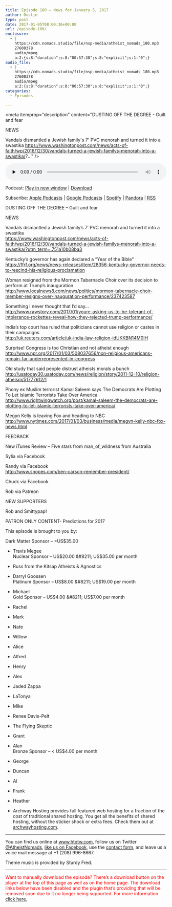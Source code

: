 ```yaml
---
title: ﻿Episode 180 – News for January 5, 2017
author: Dustin
type: post
date: 2017-01-05T08:00:36+00:00
url: /﻿episode-180/
enclosure:
  - |
    https://cdn.nomads.studio/file/nsp-media/atheist_nomads_180.mp3
    27600378
    audio/mpeg
    a:2:{s:8:"duration";s:8:"00:57:30";s:8:"explicit";s:1:"0";}
audio_file:
  - |
    https://cdn.nomads.studio/file/nsp-media/atheist_nomads_180.mp3
    27600378
    audio/mpeg
    a:2:{s:8:"duration";s:8:"00:57:30";s:8:"explicit";s:1:"0";}
categories:
  - Episodes

---
```

<div itemscope itemtype="http://schema.org/AudioObject">
  <meta itemprop="name" content="﻿Episode 180 &#8211; News for January 5, 2017" />
  
  <meta itemprop="uploadDate" content="2017-01-05T01:00:36-07:00" />
  
  <meta itemprop="encodingFormat" content="audio/mpeg" />
  
  <meta itemprop="duration" content="PT57M30S" />
  
  <meta itemprop="description" content="DUSTING OFF THE DEGREE - Guilt and fear

NEWS

Vandals dismantled a Jewish family's 7' PVC menorah and turned it into a swastika
https://www.washingtonpost.com/news/acts-of-faith/wp/2016/12/30/vandals-turned-a-jewish-familys-menorah-into-a-swastika/?..." />
  
  <meta itemprop="contentUrl" content="https://dts.podtrac.com/redirect.mp3/cdn.nomads.studio/file/nsp-media/atheist_nomads_180.mp3" />
  
  <meta itemprop="contentSize" content="26.3" />
  </p> 
  
  <div class="powerpress_player" id="powerpress_player_8442">
    <audio class="wp-audio-shortcode" id="audio-1393-186" preload="none" style="width: 100%;" controls="controls"><source type="audio/mpeg" src="https://dts.podtrac.com/redirect.mp3/cdn.nomads.studio/file/nsp-media/atheist_nomads_180.mp3?_=186" /><a href="https://dts.podtrac.com/redirect.mp3/cdn.nomads.studio/file/nsp-media/atheist_nomads_180.mp3">https://dts.podtrac.com/redirect.mp3/cdn.nomads.studio/file/nsp-media/atheist_nomads_180.mp3</a></audio>
  </div>
</div>

<p class="powerpress_links powerpress_links_mp3">
  Podcast: <a href="https://dts.podtrac.com/redirect.mp3/cdn.nomads.studio/file/nsp-media/atheist_nomads_180.mp3" class="powerpress_link_pinw" target="_blank" title="Play in new window" onclick="return powerpress_pinw('https://htotw.com/?powerpress_pinw=1393-podcast');" rel="nofollow">Play in new window</a> | <a href="https://dts.podtrac.com/redirect.mp3/cdn.nomads.studio/file/nsp-media/atheist_nomads_180.mp3" class="powerpress_link_d" title="Download" rel="nofollow" download="atheist_nomads_180.mp3">Download</a>
</p>

<p class="powerpress_links powerpress_subscribe_links">
  Subscribe: <a href="https://podcasts.apple.com/us/podcast/humanists-take-on-the-world/id530050098?mt=2&ls=1" class="powerpress_link_subscribe powerpress_link_subscribe_itunes" target="_blank" title="Subscribe on Apple Podcasts" rel="nofollow">Apple Podcasts</a> | <a href="https://www.google.com/podcasts?feed=aHR0cDovL2F0aGVpc3Rub21hZHMubGlic3luLmNvbS9yc3M%3D" class="powerpress_link_subscribe powerpress_link_subscribe_googleplay" target="_blank" title="Subscribe on Google Podcasts" rel="nofollow">Google Podcasts</a> | <a href="https://open.spotify.com/show/3LzK2xZGike6Tc1GEMtMbr?si=LieN9SNuTpq96smuaUsH8A" class="powerpress_link_subscribe powerpress_link_subscribe_spotify" target="_blank" title="Subscribe on Spotify" rel="nofollow">Spotify</a> | <a href="https://www.pandora.com/podcast/atheist-nomads/PC:10122?corr=62071012&part=ug" class="powerpress_link_subscribe powerpress_link_subscribe_pandora" target="_blank" title="Subscribe on Pandora" rel="nofollow">Pandora</a> | <a href="https://htotw.com/feed/podcast/" class="powerpress_link_subscribe powerpress_link_subscribe_rss" target="_blank" title="Subscribe via RSS" rel="nofollow">RSS</a>
</p>

DUSTING OFF THE DEGREE &#8211; Guilt and fear

NEWS

Vandals dismantled a Jewish family&#8217;s 7&#8242; PVC menorah and turned it into a swastika  
<a href="https://www.washingtonpost.com/news/acts-of-faith/wp/2016/12/30/vandals-turned-a-jewish-familys-menorah-into-a-swastika/?utm_term=.751a10b08ba3" target="_blank" rel="noopener">https://www.washingtonpost.com/news/acts-of-faith/wp/2016/12/30/vandals-turned-a-jewish-familys-menorah-into-a-swastika/?utm_term=.751a10b08ba3</a>

Kentucky&#8217;s governor has again declared a &#8220;Year of the Bible&#8221;  
<a href="https://ffrf.org/news/news-releases/item/28356-kentucky-governor-needs-to-rescind-his-religious-proclamation" target="_blank" rel="noopener">https://ffrf.org/news/news-releases/item/28356-kentucky-governor-needs-to-rescind-his-religious-proclamation</a>

Woman resigned from the Mormon Tabernacle Choir over its decision to perform at Trump’s inauguration  
<a href="http://www.localnews8.com/news/politics/mormon-tabernacle-choir-member-resigns-over-inauguration-performance/237423587" target="_blank" rel="noopener">http://www.localnews8.com/news/politics/mormon-tabernacle-choir-member-resigns-over-inauguration-performance/237423587</a>

Something I never thought that I&#8217;d say&#8230;  
<a href="http://www.rawstory.com/2017/01/youre-asking-us-to-be-tolerant-of-intolerance-rockettes-reveal-how-they-rejected-trump-performance/" target="_blank" rel="noopener">http://www.rawstory.com/2017/01/youre-asking-us-to-be-tolerant-of-intolerance-rockettes-reveal-how-they-rejected-trump-performance/</a>

India&#8217;s top court has ruled that politicians cannot use religion or castes in their campaigns  
<a href="http://uk.reuters.com/article/uk-india-law-religion-idUKKBN14M0IH" target="_blank" rel="noopener">http://uk.reuters.com/article/uk-india-law-religion-idUKKBN14M0IH</a>

Surprise! Congress is too Christian and not atheist enough  
<a href="http://www.npr.org/2017/01/03/508037656/non-religious-americans-remain-far-underrepresented-in-congress" target="_blank" rel="noopener">http://www.npr.org/2017/01/03/508037656/non-religious-americans-remain-far-underrepresented-in-congress</a>

Old study that said people distrust atheists morals a bunch  
<a href="http://usatoday30.usatoday.com/news/religion/story/2011-12-10/religion-atheism/51777612/1" target="_blank" rel="noopener">http://usatoday30.usatoday.com/news/religion/story/2011-12-10/religion-atheism/51777612/1</a>

Phony ex Muslim terrorist Kamal Saleem says The Democrats Are Plotting To Let Islamic Terrorists Take Over America  
<a href="http://www.rightwingwatch.org/post/kamal-saleem-the-democrats-are-plotting-to-let-islamic-terrorists-take-over-america/" target="_blank" rel="noopener">http://www.rightwingwatch.org/post/kamal-saleem-the-democrats-are-plotting-to-let-islamic-terrorists-take-over-america/</a>

Megyn Kelly is leaving Fox and heading to NBC  
<a href="http://www.nytimes.com/2017/01/03/business/media/megyn-kelly-nbc-fox-news.html" target="_blank" rel="noopener">http://www.nytimes.com/2017/01/03/business/media/megyn-kelly-nbc-fox-news.html</a>

FEEDBACK

New iTunes Review &#8211; Five stars from man\_of\_wildness from Australia

Sylia via Facebook

Randy via Facebook  
<a href="http://www.snopes.com/ben-carson-remember-president/" target="_blank" rel="noopener">http://www.snopes.com/ben-carson-remember-president/</a>

Chuck via Facebook

Rob via Patreon

NEW SUPPORTERS

Rob and Smittypap!

PATRON ONLY CONTENT- Predictions for 2017

This episode is brought to you by:

Dark Matter Sponsor &#8211; >US$35.00  
* Travis Megee  
Nuclear Sponsor &#8211; US$20.00 &#8211; US$35.00 per month  
* Russ from the Kitsap Atheists & Agnostics  
* Darryl Goossen  
Platinum Sponsor &#8211; US$8.00 &#8211; US$19.00 per month  
* Michael  
Gold Sponsor &#8211; US$4.00 &#8211; US$7.00 per month  
* Rachel  
* Mark  
* Nate  
* Willow  
* Alice  
* Alfred  
* Henry  
* Alex  
* Jaded Zappa  
* LaTonya  
* Mike  
* Renee Davis-Pelt  
* The Flying Skeptic  
* Grant  
* Alan  
Bronze Sponsor &#8211; < US$4.00 per month  
* George  
* Duncan  
* Al  
* Frank  
* Heather

* Archway Hosting provides full featured web hosting for a fraction of the cost of traditional shared hosting. You get all the benefits of shared hosting, without the sticker shock or extra fees. Check them out at <a href="http://archwayhosting.com/" target="_blank" rel="noopener">archwayhosting.com</a>.

<hr width="500" />

You can find us online at <a href="https://www.htotw.com/" target="_blank" rel="noopener">www.htotw.com</a>, follow us on Twitter <a href="https://htotw.com/twitter" target="_blank" rel="noopener">@AtheistNomads</a>, <a href="https://htotw.com/facebook" target="_blank" rel="noopener">like us on Facebook</a>, use the [contact form](https://htotw.com/contact), and leave us a voice mail message at +1 (208) 996-8667.

Theme music is provided by Sturdy Fred.

* * *

<span style="color: #ff0000;">Want to manually download the episode? There&#8217;s a download button on the player at the top of this page as well as on the home page. The download links below have been disabled and the plugin that&#8217;s providing that will be removed soon due to it no longer being supported. For more information <a href="https://www.htotw.com/2017/old-feeds/">click here.</a></span>